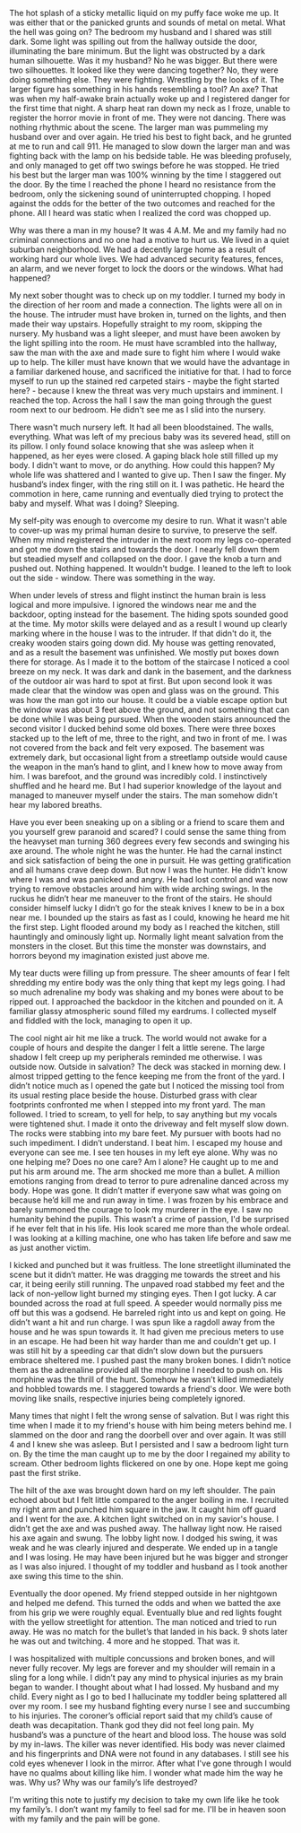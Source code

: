 

The hot splash of a sticky metallic liquid on my puffy face woke me up. It was either that or the panicked grunts and sounds of metal on metal. What the hell was going on? The bedroom my husband and I shared was still dark. Some light was spilling out from the hallway outside the door, illuminating the bare minimum. But the light was obstructed by a dark human silhouette. Was it my husband? No he was bigger. But there were two silhouettes. It looked like they were dancing together? No, they were doing something else. They were fighting. Wrestling by the looks of it. The larger figure has something in his hands resembling a tool? An axe? That was when my half-awake brain actually woke up and I registered danger for the first time that night. A sharp heat ran down my neck as I froze, unable to register the horror movie in front of me. They were not dancing. There was nothing rhythmic about the scene. The larger man was pummeling my husband over and over again. He tried his best to fight back, and he grunted at me to run and call 911. He managed to slow down the larger man and was fighting back with the lamp on his bedside table. He was bleeding profusely, and only managed to get off two swings before he was stopped. He tried his best but the larger man was 100% winning by the time I staggered out the door. By the time I reached the phone I heard no resistance from the bedroom, only the sickening sound of uninterrupted chopping. I hoped against the odds for the better of the two outcomes and reached for the phone. All I heard was static when I realized the cord was chopped up. 

Why was there a man in my house? It was 4 A.M. Me and my family had no criminal connections and no one had a motive to hurt us. We lived in a quiet suburban neighborhood. We had a decently large home as a result of working hard our whole lives. We had advanced security features, fences, an alarm, and we never forget to lock the doors or the windows. What had happened? 

My next sober thought was to check up on my toddler. I turned my body in the direction of her room and made a connection. The lights were all on in the house. The intruder must have broken in, turned on the lights, and then made their way upstairs. Hopefully straight to my room, skipping the nursery. My husband was a light sleeper, and must have been awoken by the light spilling into the room. He must have scrambled into the hallway, saw the man with the axe and made sure to fight him where I would wake up to help. The killer must have known that we would have the advantage in a familiar darkened house, and sacrificed the initiative for that. I had to force myself to run up the stained red carpeted stairs - maybe the fight started here? - because I knew the threat was very much upstairs and imminent. I reached the top. Across the hall I saw the man going through the guest room next to our bedroom. He didn't see me as I slid into the nursery. 

There wasn't much nursery left. It had all been bloodstained. The walls, everything. What was left of my precious baby was its severed head, still on its pillow. I only found solace knowing that she was asleep when it happened, as her eyes were closed. A gaping black hole still filled up my body. I didn't want to move, or do anything. How could this happen? My whole life was shattered and I wanted to give up. Then I saw the finger. My husband’s index finger, with the ring still on it. I was pathetic. He heard the commotion in here, came running and eventually died trying to protect the baby and myself. What was I doing? Sleeping. 

My self-pity was enough to overcome my desire to run. What it wasn't able to cover-up was my primal human desire to survive, to preserve the self. When my mind registered the intruder in the next room my legs co-operated and got me down the stairs and towards the door. I nearly fell down them but steadied myself and collapsed on the door. I gave the knob a turn and pushed out. Nothing happened. It wouldn't budge. I leaned to the left to look out the side - window. There was something in the way. 

When under levels of stress and flight instinct the human brain is less logical and more impulsive. I ignored the windows near me and the backdoor, opting instead for the basement. The hiding spots sounded good at the time. My motor skills were delayed and as a result I wound up clearly marking where in the house I was to the intruder. If that didn't do it, the creaky wooden stairs going down did. My house was getting renovated, and as a result the basement was unfinished. We mostly put boxes down there for storage. As I made it to the bottom of the staircase I noticed a cool breeze on my neck. It was dark and dank in the basement, and the darkness of the outdoor air was hard to spot at first. But upon second look it was made clear that the window was open and glass was on the ground. This was how the man got into our house. It could be a viable escape option but the window was about 3 feet above the ground, and not something that can be done while I was being pursued. When the wooden stairs announced the second visitor I ducked behind some old boxes. There were three boxes stacked up to the left of me, three to the right, and two in front of me. I was not covered from the back and felt very exposed. The basement was extremely dark, but occasional light from a streetlamp outside would cause the weapon in the man’s hand to glint, and I knew how to move away from him. I was barefoot, and the ground was incredibly cold. I instinctively shuffled and he heard me. But I had superior knowledge of the layout and managed to maneuver myself under the stairs. The man somehow didn't hear my labored breaths. 

Have you ever been sneaking up on a sibling or a friend to scare them and you yourself grew paranoid and scared? I could sense the same thing from the heavyset man turning 360 degrees every few seconds and swinging his axe around. The whole night he was the hunter. He had the carnal instinct and sick satisfaction of being the one in pursuit. He was getting gratification and all humans crave deep down. But now I was the hunter. He didn't know where I was and was panicked and angry. He had lost control and was now trying to remove obstacles around him with wide arching swings. In the ruckus he didn’t hear me maneuver to the front of the stairs. He should consider himself lucky I didn’t go for the steak knives I knew to be in a box near me. I bounded up the stairs as fast as I could, knowing he heard me hit the first step. Light flooded around my body as I reached the kitchen, still hauntingly and ominously light up. Normally light meant salvation from the monsters in the closet. But this time the monster was downstairs, and horrors beyond my imagination existed just above me. 

My tear ducts were filling up from pressure. The sheer amounts of fear I felt shredding my entire body was the only thing that kept my legs going. I had so much adrenaline my body was shaking and my bones were about to be ripped out. I approached the backdoor in the kitchen and pounded on it. A familiar glassy atmospheric sound filled my eardrums. I collected myself and fiddled with the lock, managing to open it up. 

The cool night air hit me like a truck. The world would not awake for a couple of hours and despite the danger I felt a little serene. The large shadow I felt creep up my peripherals reminded me otherwise. I was outside now. Outside in salvation? The deck was stacked in morning dew. I almost tripped getting to the fence keeping me from the front of the yard. I didn’t notice much as I opened the gate but I noticed the missing tool from its usual resting place beside the house. Disturbed grass with clear footprints confronted me when I stepped into my front yard. The man followed. I tried to scream, to yell for help, to say anything but my vocals were tightened shut. I made it onto the driveway and felt myself slow down. The rocks were stabbing into my bare feet. My pursuer with boots had no such impediment. I didn’t understand. I beat him. I escaped my house and everyone can see me. I see ten houses in my left eye alone. Why was no one helping me? Does no one care?  Am I alone? He caught up to me and put his arm around me. The arm shocked me more than a bullet. A million emotions ranging from dread to terror to pure adrenaline danced across my body. Hope was gone. It didn’t matter if everyone saw what was going on because he’d kill me and run away in time. I was frozen by his embrace and barely summoned the courage to look my murderer in the eye. I saw no humanity behind the pupils. This wasn’t a crime of passion, I'd be surprised if he ever felt that in his life. His look scared me more than the whole ordeal. I was looking at a killing machine, one who has taken life before and saw me as just another victim. 

I kicked and punched but it was fruitless. The lone streetlight illuminated the scene but it didn’t matter. He was dragging me towards the street and his car, it being eerily still running. The unpaved road stabbed my feet and the lack of non-yellow light burned my stinging eyes. Then I got lucky. A car bounded across the road at full speed. A speeder would normally piss me off but this was a godsend. He barreled right into us and kept on going. He didn’t want a hit and run charge. I was spun like a ragdoll away from the house and he was spun towards it. It had given me precious meters to use in an escape. He had been hit way harder than me and couldn't get up. I was still hit by a speeding car that didn’t slow down but the pursuers embrace sheltered me. I pushed past the many broken bones. I didn’t notice them as the adrenaline provided all the morphine I needed to push on. His morphine was the thrill of the hunt. Somehow he wasn’t killed immediately and hobbled towards me. I staggered towards a friend's door. We were both moving like snails, respective injuries being completely ignored. 

Many times that night I felt the wrong sense of salvation. But I was right this time when I made it to my friend's house with him being meters behind me. I slammed on the door and rang the doorbell over and over again. It was still 4 and I knew she was asleep. But I persisted and I saw a bedroom light turn on. By the time the man caught up to me by the door I regained my ability to scream. Other bedroom lights flickered on one by one. Hope kept me going past the first strike. 

The hilt of the axe was brought down hard on my left shoulder. The pain echoed about but I felt little compared to the anger boiling in me. I recruited my right arm and punched him square in the jaw. It caught him off guard and I went for the axe. A kitchen light switched on in my savior's house. I didn’t get the axe and was pushed away. The hallway light now. He raised his axe again and swung. The lobby light now. I dodged his swing, it was weak and he was clearly injured and desperate. We ended up in a tangle and I was losing. He may have been injured but he was bigger and stronger as I was also injured. I thought of my toddler and husband as I took another axe swing this time to the shin. 

Eventually the door opened. My friend stepped outside in her nightgown and helped me defend. This turned the odds and when we batted the axe from his grip we were roughly equal. Eventually blue and red lights fought with the yellow streetlight for attention. The man noticed and tried to run away. He was no match for the bullet’s that landed in his back. 9 shots later he was out and twitching. 4 more and he stopped. That was it. 

I was hospitalized with multiple concussions and broken bones, and will never fully recover. My legs are forever  and my shoulder will remain in a sling for a long while. I didn’t pay any mind to physical injuries as my brain began to wander. I thought about what I had lossed. My husband and my child. Every night as I go to bed I hallucinate my toddler being splattered all over my room. I see my husband fighting every nurse I see and succumbing to his injuries. The coroner’s official report said that my child’s cause of death was decapitation. Thank god they did not feel long pain. My husband’s was a puncture of the heart and blood loss. The house was sold by my in-laws. The killer was never identified. His body was never claimed and his fingerprints and DNA were not found in any databases. I still see his cold eyes whenever I look in the mirror. After what I've gone through I would have no qualms about killing like him. I wonder what made him the way he was. Why us? Why was our family’s life destroyed? 

I'm writing this note to justify my decision to take my own life like he took my family’s. I don’t want my family to feel sad for me. I'll be in heaven soon with my family and the pain will be gone.